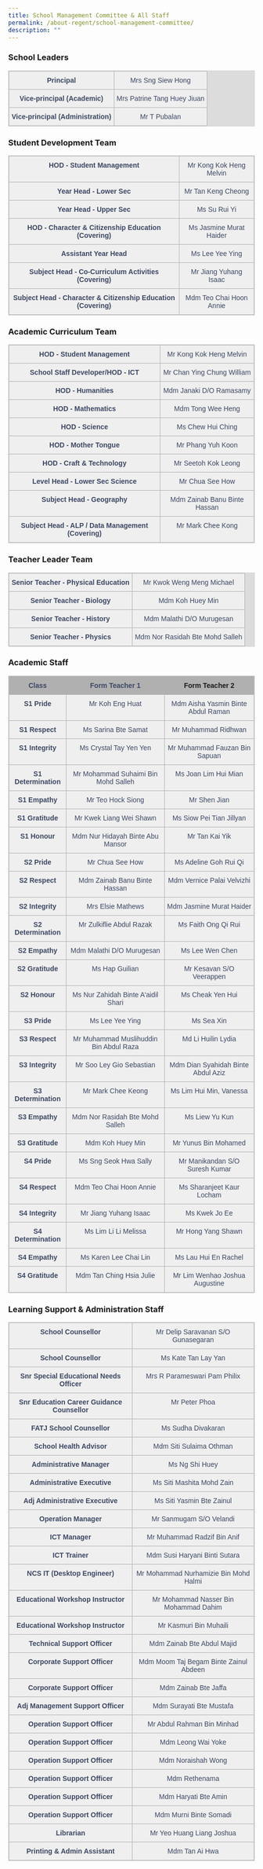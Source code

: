 ```yaml
---
title: School Management Committee & All Staff
permalink: /about-regent/school-management-committee/
description: ""
---
```

### School Leaders
<style type="text/css">
.tg  {border-collapse:collapse;border-spacing:0;}
.tg td{border-color:black;border-style:solid;border-width:1px;font-family:Arial, sans-serif;font-size:14px;
  overflow:hidden;padding:10px 5px;word-break:normal;}
.tg th{border-color:black;border-style:solid;border-width:1px;font-family:Arial, sans-serif;font-size:14px;
  font-weight:normal;overflow:hidden;padding:10px 5px;word-break:normal;}
.tg .tg-kfju{background-color:#efefef;border-color:#b0b0b0;color:#3C4764;font-weight:bold;text-align:center;vertical-align:top}
.tg .tg-rlx3{background-color:#efefef;border-color:#b0b0b0;color:#3C4764;text-align:center;vertical-align:top}
</style>
<table class="tg">
<thead>
  <tr>
    <th class="tg-kfju"><span style="font-weight:bold">Principal</span></th>
    <th class="tg-rlx3">Mrs Sng Siew Hong</th>
  </tr>
</thead>
<tbody>
  <tr>
    <td class="tg-kfju"><span style="font-weight:bold">Vice-principal (Academic)</span></td>
    <td class="tg-rlx3">Mrs Patrine Tang Huey Jiuan</td>
  </tr>
  <tr>
    <td class="tg-kfju"><span style="font-weight:bold">Vice-principal (Administration)</span></td>
    <td class="tg-rlx3">Mr T Pubalan</td>
  </tr>
</tbody>
</table>

<style>
table, th, td {
  border:1px solid lightgrey;
  background-color: gainsboro;
	text-align: center;
}
</style>


### Student Development Team

<style type="text/css">
.tg  {border-collapse:collapse;border-spacing:0;}
.tg td{border-color:black;border-style:solid;border-width:1px;font-family:Arial, sans-serif;font-size:14px;
  overflow:hidden;padding:10px 5px;word-break:normal;}
.tg th{border-color:black;border-style:solid;border-width:1px;font-family:Arial, sans-serif;font-size:14px;
  font-weight:normal;overflow:hidden;padding:10px 5px;word-break:normal;}
.tg .tg-kfju{background-color:#efefef;border-color:#b0b0b0;color:#3C4764;font-weight:bold;text-align:center;vertical-align:top}
.tg .tg-rlx3{background-color:#efefef;border-color:#b0b0b0;color:#3C4764;text-align:center;vertical-align:top}
</style>
<table class="tg">
<thead>
  <tr>
    <th class="tg-kfju"><span style="font-weight:bold">HOD - Student Management</span></th>
    <th class="tg-rlx3">Mr Kong Kok Heng Melvin</th>
  </tr>
</thead>
<tbody>
  <tr>
    <td class="tg-kfju"><span style="font-weight:bold">Year Head - Lower Sec</span></td>
    <td class="tg-rlx3">Mr Tan Keng Cheong</td>
  </tr>
  <tr>
    <td class="tg-kfju"><span style="font-weight:bold">Year Head - Upper Sec</span></td>
    <td class="tg-rlx3">Ms Su Rui Yi</td>
  </tr>
  <tr>
    <td class="tg-kfju"><span style="font-weight:bold">HOD - Character &amp; Citizenship Education (Covering)</span></td>
    <td class="tg-rlx3">Ms Jasmine Murat Haider</td>
  </tr>
  <tr>
    <td class="tg-kfju"><span style="font-weight:bold">Assistant Year Head</span></td>
    <td class="tg-rlx3">Ms Lee Yee Ying</td>
  </tr>
  <tr>
    <td class="tg-kfju"><span style="font-weight:bold">Subject Head - Co-Curriculum Activities (Covering)</span></td>
    <td class="tg-rlx3">Mr Jiang Yuhang Isaac</td>
  </tr>
  <tr>
    <td class="tg-kfju"><span style="font-weight:bold">Subject Head - Character &amp; Citizenship Education (Covering)</span></td>
    <td class="tg-rlx3">Mdm Teo Chai Hoon Annie</td>
  </tr>
</tbody>
</table>


### Academic Curriculum Team

<style type="text/css">
.tg  {border-collapse:collapse;border-spacing:0;}
.tg td{border-color:black;border-style:solid;border-width:1px;font-family:Arial, sans-serif;font-size:14px;
  overflow:hidden;padding:10px 5px;word-break:normal;}
.tg th{border-color:black;border-style:solid;border-width:1px;font-family:Arial, sans-serif;font-size:14px;
  font-weight:normal;overflow:hidden;padding:10px 5px;word-break:normal;}
.tg .tg-kfju{background-color:#efefef;border-color:#b0b0b0;color:#3C4764;font-weight:bold;text-align:center;vertical-align:top}
.tg .tg-rlx3{background-color:#efefef;border-color:#b0b0b0;color:#3C4764;text-align:center;vertical-align:top}
</style>
<table class="tg">
<thead>
  <tr>
    <th class="tg-kfju"><span style="font-weight:bold">HOD - Student Management</span></th>
    <th class="tg-rlx3">Mr Kong Kok Heng Melvin</th>
  </tr>
</thead>
<tbody>
  <tr>
    <td class="tg-kfju"><span style="font-weight:bold">School Staff Developer/HOD - ICT</span></td>
    <td class="tg-rlx3">Mr Chan Ying Chung William</td>
  </tr>
  <tr>
    <td class="tg-kfju"><span style="font-weight:bold">HOD - Humanities</span></td>
    <td class="tg-rlx3">Mdm Janaki D/O Ramasamy</td>
  </tr>
  <tr>
    <td class="tg-kfju"><span style="font-weight:bold">HOD - Mathematics</span></td>
    <td class="tg-rlx3">Mdm Tong Wee Heng</td>
  </tr>
  <tr>
    <td class="tg-kfju"><span style="font-weight:bold">HOD - Science</span></td>
    <td class="tg-rlx3">Ms Chew Hui Ching</td>
  </tr>
  <tr>
    <td class="tg-kfju"><span style="font-weight:bold">HOD - Mother Tongue</span></td>
    <td class="tg-rlx3">Mr Phang Yuh Koon</td>
  </tr>
  <tr>
    <td class="tg-kfju"><span style="font-weight:bold">HOD - Craft &amp; Technology</span></td>
    <td class="tg-rlx3">Mr Seetoh Kok Leong</td>
  </tr>
  <tr>
    <td class="tg-kfju"><span style="font-weight:bold">Level Head - Lower Sec Science</span></td>
    <td class="tg-rlx3">Mr Chua See How</td>
  </tr>
  <tr>
    <td class="tg-kfju"><span style="font-weight:bold">Subject Head - Geography</span></td>
    <td class="tg-rlx3">Mdm Zainab Banu Binte Hassan</td>
  </tr>
  <tr>
    <td class="tg-kfju"><span style="font-weight:bold">Subject Head - ALP / Data Management (Covering)</span></td>
    <td class="tg-rlx3">Mr Mark Chee Kong</td>
  </tr>
</tbody>
</table>

### Teacher Leader Team

<style type="text/css">
.tg  {border-collapse:collapse;border-spacing:0;}
.tg td{border-color:black;border-style:solid;border-width:1px;font-family:Arial, sans-serif;font-size:14px;
  overflow:hidden;padding:10px 5px;word-break:normal;}
.tg th{border-color:black;border-style:solid;border-width:1px;font-family:Arial, sans-serif;font-size:14px;
  font-weight:normal;overflow:hidden;padding:10px 5px;word-break:normal;}
.tg .tg-kfju{background-color:#efefef;border-color:#b0b0b0;color:#3C4764;font-weight:bold;text-align:center;vertical-align:top}
.tg .tg-rlx3{background-color:#efefef;border-color:#b0b0b0;color:#3C4764;text-align:center;vertical-align:top}
</style>
<table class="tg">
<thead>
  <tr>
    <th class="tg-kfju"><span style="font-weight:bold">Senior Teacher - Physical Education</span></th>
    <th class="tg-rlx3">Mr Kwok Weng Meng Michael</th>
  </tr>
</thead>
<tbody>
  <tr>
    <td class="tg-kfju"><span style="font-weight:bold">Senior Teacher - Biology</span></td>
    <td class="tg-rlx3">Mdm Koh Huey Min</td>
  </tr>
  <tr>
    <td class="tg-kfju"><span style="font-weight:bold">Senior Teacher - History</span></td>
    <td class="tg-rlx3">Mdm Malathi D/O Murugesan</td>
  </tr>
  <tr>
    <td class="tg-kfju"><span style="font-weight:bold">Senior Teacher - Physics</span></td>
    <td class="tg-rlx3">Mdm Nor Rasidah Bte Mohd Salleh</td>
  </tr>
</tbody>
</table>

### Academic Staff

<style type="text/css">
.tg  {border-collapse:collapse;border-spacing:0;}
.tg td{border-color:black;border-style:solid;border-width:1px;font-family:Arial, sans-serif;font-size:14px;
  overflow:hidden;padding:10px 5px;word-break:normal;}
.tg th{border-color:black;border-style:solid;border-width:1px;font-family:Arial, sans-serif;font-size:14px;
  font-weight:normal;overflow:hidden;padding:10px 5px;word-break:normal;}
.tg .tg-kfju{background-color:#efefef;border-color:#b0b0b0;color:#3C4764;font-weight:bold;text-align:center;vertical-align:top}
.tg .tg-r33z{background-color:#b0b0b0;border-color:#b0b0b0;color:#3C4764;font-weight:bold;text-align:center;vertical-align:top}
.tg .tg-h3x0{background-color:#b0b0b0;border-color:#b0b0b0;font-weight:bold;text-align:center;vertical-align:top}
.tg .tg-rlx3{background-color:#efefef;border-color:#b0b0b0;color:#3C4764;text-align:center;vertical-align:top}
</style>
<table class="tg">
<thead>
  <tr>
    <th class="tg-r33z">Class</th>
    <th class="tg-r33z">Form Teacher 1</th>
    <th class="tg-h3x0">Form Teacher 2</th>
  </tr>
</thead>
<tbody>
  <tr>
    <td class="tg-kfju"><span style="font-weight:bold">S1 Pride</span></td>
    <td class="tg-rlx3">Mr Koh Eng Huat</td>
    <td class="tg-rlx3">Mdm Aisha Yasmin Binte Abdul Raman</td>
  </tr>
  <tr>
    <td class="tg-kfju"><span style="font-weight:bold">S1 Respect</span></td>
    <td class="tg-rlx3">Ms Sarina Bte Samat</td>
    <td class="tg-rlx3">Mr Muhammad Ridhwan</td>
  </tr>
  <tr>
    <td class="tg-kfju"><span style="font-weight:bold">S1 Integrity</span></td>
    <td class="tg-rlx3">Ms Crystal Tay Yen Yen</td>
    <td class="tg-rlx3">Mr Muhammad Fauzan Bin Sapuan</td>
  </tr>
  <tr>
    <td class="tg-kfju"><span style="font-weight:bold">S1 Determination</span></td>
    <td class="tg-rlx3">Mr Mohammad Suhaimi Bin Mohd Salleh</td>
    <td class="tg-rlx3">Ms Joan Lim Hui Mian</td>
  </tr>
  <tr>
    <td class="tg-kfju"><span style="font-weight:bold">S1 Empathy</span></td>
    <td class="tg-rlx3">Mr Teo Hock Siong</td>
    <td class="tg-rlx3">Mr Shen Jian</td>
  </tr>
  <tr>
    <td class="tg-kfju"><span style="font-weight:bold">S1 Gratitude</span></td>
    <td class="tg-rlx3">Mr Kwek Liang Wei Shawn</td>
    <td class="tg-rlx3">Ms Siow Pei Tian Jillyan</td>
  </tr>
  <tr>
    <td class="tg-kfju"><span style="font-weight:bold">S1 Honour</span></td>
    <td class="tg-rlx3">Mdm Nur Hidayah Binte Abu Mansor</td>
    <td class="tg-rlx3">Mr Tan Kai Yik</td>
  </tr>
  <tr>
    <td class="tg-kfju"><span style="font-weight:bold">S2 Pride</span></td>
    <td class="tg-rlx3">Mr Chua See How</td>
    <td class="tg-rlx3">Ms Adeline Goh Rui Qi</td>
  </tr>
  <tr>
    <td class="tg-kfju"><span style="font-weight:bold">S2 Respect</span></td>
    <td class="tg-rlx3">Mdm Zainab Banu Binte Hassan</td>
    <td class="tg-rlx3">Mdm Vernice Palai Velvizhi</td>
  </tr>
  <tr>
    <td class="tg-kfju"><span style="font-weight:bold">S2 Integrity</span></td>
    <td class="tg-rlx3">Mrs Elsie Mathews</td>
    <td class="tg-rlx3">Mdm Jasmine Murat Haider</td>
  </tr>
  <tr>
    <td class="tg-kfju"><span style="font-weight:bold">S2 Determination</span></td>
    <td class="tg-rlx3">Mr Zulkiflie Abdul Razak</td>
    <td class="tg-rlx3">Ms Faith Ong Qi Rui</td>
  </tr>
  <tr>
    <td class="tg-kfju"><span style="font-weight:bold">S2 Empathy</span></td>
    <td class="tg-rlx3">Mdm Malathi D/O Murugesan</td>
    <td class="tg-rlx3">Ms Lee Wen Chen</td>
  </tr>
  <tr>
    <td class="tg-kfju"><span style="font-weight:bold">S2 Gratitude</span></td>
    <td class="tg-rlx3">Ms Hap Guilian</td>
    <td class="tg-rlx3">Mr Kesavan S/O Veerappen</td>
  </tr>
  <tr>
    <td class="tg-kfju"><span style="font-weight:bold">S2 Honour</span></td>
    <td class="tg-rlx3">Ms Nur Zahidah Binte A'aidil Shari</td>
    <td class="tg-rlx3">Ms Cheak Yen Hui</td>
  </tr>
  <tr>
    <td class="tg-kfju"><span style="font-weight:bold">S3 Pride</span></td>
    <td class="tg-rlx3">Ms Lee Yee Ying</td>
    <td class="tg-rlx3">Ms Sea Xin</td>
  </tr>
  <tr>
    <td class="tg-kfju"><span style="font-weight:bold">S3 Respect</span></td>
    <td class="tg-rlx3">Mr Muhammad Muslihuddin Bin Abdul Raza</td>
    <td class="tg-rlx3">Md Li Huilin Lydia</td>
  </tr>
  <tr>
    <td class="tg-kfju"><span style="font-weight:bold">S3 Integrity</span></td>
    <td class="tg-rlx3">Mr Soo Ley Gio Sebastian</td>
    <td class="tg-rlx3">Mdm Dian Syahidah Binte Abdul Aziz</td>
  </tr>
  <tr>
    <td class="tg-kfju"><span style="font-weight:bold">S3 Determination</span></td>
    <td class="tg-rlx3">Mr Mark Chee Keong</td>
    <td class="tg-rlx3">Ms Lim Hui Min, Vanessa</td>
  </tr>
  <tr>
    <td class="tg-kfju"><span style="font-weight:bold">S3 Empathy</span></td>
    <td class="tg-rlx3">Mdm Nor Rasidah Bte Mohd Salleh</td>
    <td class="tg-rlx3">Ms Liew Yu Kun</td>
  </tr>
  <tr>
    <td class="tg-kfju"><span style="font-weight:bold">S3 Gratitude</span></td>
    <td class="tg-rlx3">Mdm Koh Huey Min</td>
    <td class="tg-rlx3">Mr Yunus Bin Mohamed</td>
  </tr>
  <tr>
    <td class="tg-kfju"><span style="font-weight:bold">S4 Pride</span></td>
    <td class="tg-rlx3">Ms Sng Seok Hwa Sally</td>
    <td class="tg-rlx3">Mr Manikandan S/O Suresh Kumar</td>
  </tr>
  <tr>
    <td class="tg-kfju"><span style="font-weight:bold">S4 Respect</span></td>
    <td class="tg-rlx3">Mdm Teo Chai Hoon Annie</td>
    <td class="tg-rlx3">Ms Sharanjeet Kaur Locham</td>
  </tr>
  <tr>
    <td class="tg-kfju"><span style="font-weight:bold">S4 Integrity</span></td>
    <td class="tg-rlx3">Mr Jiang Yuhang Isaac</td>
    <td class="tg-rlx3">Ms Kwek Jo Ee</td>
  </tr>
  <tr>
    <td class="tg-kfju"><span style="font-weight:bold">S4 Determination</span></td>
    <td class="tg-rlx3">Ms Lim Li Li Melissa</td>
    <td class="tg-rlx3">Mr Hong Yang Shawn</td>
  </tr>
  <tr>
    <td class="tg-kfju"><span style="font-weight:bold">S4 Empathy</span></td>
    <td class="tg-rlx3">Ms Karen Lee Chai Lin</td>
    <td class="tg-rlx3">Ms Lau Hui En Rachel</td>
  </tr>
  <tr>
    <td class="tg-kfju"><span style="font-weight:bold">S4 Gratitude</span></td>
    <td class="tg-rlx3">Mdm Tan Ching Hsia Julie</td>
    <td class="tg-rlx3">Mr Lim Wenhao Joshua Augustine</td>
  </tr>
</tbody>
</table>


### Learning Support &amp; Administration Staff

<style type="text/css">
.tg  {border-collapse:collapse;border-spacing:0;}
.tg td{border-color:black;border-style:solid;border-width:1px;font-family:Arial, sans-serif;font-size:14px;
  overflow:hidden;padding:10px 5px;word-break:normal;}
.tg th{border-color:black;border-style:solid;border-width:1px;font-family:Arial, sans-serif;font-size:14px;
  font-weight:normal;overflow:hidden;padding:10px 5px;word-break:normal;}
.tg .tg-kfju{background-color:#efefef;border-color:#b0b0b0;color:#3C4764;font-weight:bold;text-align:center;vertical-align:top}
.tg .tg-rlx3{background-color:#efefef;border-color:#b0b0b0;color:#3C4764;text-align:center;vertical-align:top}
</style>
<table class="tg">
<thead>
  <tr>
    <th class="tg-kfju"><span style="font-weight:bold">School Counsellor</span></th>
    <th class="tg-rlx3">Mr Delip Saravanan S/O Gunasegaran</th>
  </tr>
</thead>
<tbody>
  <tr>
    <td class="tg-kfju"><span style="font-weight:bold">School Counsellor</span></td>
    <td class="tg-rlx3">Ms Kate Tan Lay Yan</td>
  </tr>
  <tr>
    <td class="tg-kfju"><span style="font-weight:bold">Snr Special Educational Needs Officer</span></td>
    <td class="tg-rlx3">Mrs R Parameswari Pam Philix</td>
  </tr>
  <tr>
    <td class="tg-kfju"><span style="font-weight:bold">Snr Education Career Guidance Counsellor</span></td>
    <td class="tg-rlx3">Mr Peter Phoa</td>
  </tr>
  <tr>
    <td class="tg-kfju"><span style="font-weight:bold">FATJ School Counsellor</span></td>
    <td class="tg-rlx3">Ms Sudha Divakaran</td>
  </tr>
  <tr>
    <td class="tg-kfju"><span style="font-weight:bold">School Health Advisor</span></td>
    <td class="tg-rlx3">Mdm Siti Sulaima Othman</td>
  </tr>
  <tr>
    <td class="tg-kfju"><span style="font-weight:bold">Administrative Manager</span></td>
    <td class="tg-rlx3">Ms Ng Shi Huey</td>
  </tr>
  <tr>
    <td class="tg-kfju"><span style="font-weight:bold">Administrative Executive</span></td>
    <td class="tg-rlx3">Ms Siti Mashita Mohd Zain</td>
  </tr>
  <tr>
    <td class="tg-kfju"><span style="font-weight:bold">Adj Administrative Executive</span></td>
    <td class="tg-rlx3">Ms Siti Yasmin Bte Zainul</td>
  </tr>
  <tr>
    <td class="tg-kfju"><span style="font-weight:bold">Operation Manager</span></td>
    <td class="tg-rlx3">Mr Sanmugam S/O Velandi</td>
  </tr>
  <tr>
    <td class="tg-kfju"><span style="font-weight:bold">ICT Manager</span></td>
    <td class="tg-rlx3">Mr Muhammad Radzif Bin Anif</td>
  </tr>
  <tr>
    <td class="tg-kfju"><span style="font-weight:bold">ICT Trainer</span></td>
    <td class="tg-rlx3">Mdm Susi Haryani Binti Sutara</td>
  </tr>
  <tr>
    <td class="tg-kfju"><span style="font-weight:bold">NCS IT (Desktop Engineer)</span></td>
    <td class="tg-rlx3">Mr Mohammad Nurhamizie Bin Mohd Halmi</td>
  </tr>
  <tr>
    <td class="tg-kfju"><span style="font-weight:bold">Educational Workshop Instructor</span></td>
    <td class="tg-rlx3">Mr Mohammad Nasser Bin Mohammad Dahim</td>
  </tr>
  <tr>
    <td class="tg-kfju"><span style="font-weight:bold">Educational Workshop Instructor</span></td>
    <td class="tg-rlx3">Mr Kasmuri Bin Muhaili</td>
  </tr>
  <tr>
    <td class="tg-kfju"><span style="font-weight:bold">Technical Support Officer</span></td>
    <td class="tg-rlx3">Mdm Zainab Bte Abdul Majid</td>
  </tr>
  <tr>
    <td class="tg-kfju"><span style="font-weight:bold">Corporate Support Officer</span></td>
    <td class="tg-rlx3">Mdm Moom Taj Begam Binte Zainul Abdeen</td>
  </tr>
  <tr>
    <td class="tg-kfju"><span style="font-weight:bold">Corporate Support Officer</span></td>
    <td class="tg-rlx3">Mdm Zainab Bte Jaffa</td>
  </tr>
  <tr>
    <td class="tg-kfju"><span style="font-weight:bold">Adj Management Support Officer</span></td>
    <td class="tg-rlx3">Mdm Surayati Bte Mustafa</td>
  </tr>
  <tr>
    <td class="tg-kfju"><span style="font-weight:bold">Operation Support Officer</span></td>
    <td class="tg-rlx3">Mr Abdul Rahman Bin Minhad</td>
  </tr>
  <tr>
    <td class="tg-kfju"><span style="font-weight:bold">Operation Support Officer</span></td>
    <td class="tg-rlx3">Mdm Leong Wai Yoke</td>
  </tr>
  <tr>
    <td class="tg-kfju"><span style="font-weight:bold">Operation Support Officer</span></td>
    <td class="tg-rlx3">Mdm Noraishah Wong</td>
  </tr>
  <tr>
    <td class="tg-kfju"><span style="font-weight:bold">Operation Support Officer</span></td>
    <td class="tg-rlx3">Mdm Rethenama</td>
  </tr>
  <tr>
    <td class="tg-kfju"><span style="font-weight:bold">Operation Support Officer</span></td>
    <td class="tg-rlx3">Mdm Haryati Bte Amin</td>
  </tr>
  <tr>
    <td class="tg-kfju"><span style="font-weight:bold">Operation Support Officer</span></td>
    <td class="tg-rlx3">Mdm Murni Binte Somadi</td>
  </tr>
  <tr>
    <td class="tg-kfju"><span style="font-weight:bold">Librarian</span></td>
    <td class="tg-rlx3">Mr Yeo Huang Liang Joshua</td>
  </tr>
  <tr>
    <td class="tg-kfju"><span style="font-weight:bold">Printing &amp; Admin Assistant</span></td>
    <td class="tg-rlx3">Mdm Tan Ai Hwa</td>
  </tr>
</tbody>
</table>